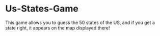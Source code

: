# Us-States-Game
This game allows you to guess the 50 states of the US, and if you get a state right, it appears on the map displayed there! 
